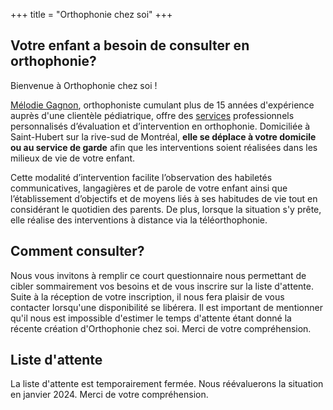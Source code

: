 +++
title = "Orthophonie chez soi"
+++

## Votre enfant a besoin de consulter en orthophonie?

Bienvenue à Orthophonie chez soi !

[Mélodie Gagnon](/apropos/), orthophoniste cumulant plus de 15 années d'expérience auprès d'une clientèle pédiatrique, offre des [services](/services/) professionnels personnalisés d’évaluation et d’intervention en orthophonie.  Domiciliée à Saint-Hubert sur la rive-sud de Montréal, **elle se déplace à votre domicile ou au service de garde** afin que les interventions soient réalisées dans les milieux de vie de votre enfant.

Cette modalité d’intervention facilite l’observation des habiletés communicatives, langagières et de parole de votre enfant ainsi que l’établissement d’objectifs et de moyens liés à ses habitudes de vie tout en considérant le quotidien des parents. De plus, lorsque la situation s'y prête, elle réalise des interventions à distance via la téléorthophonie.

## Comment consulter?

Nous vous invitons à remplir ce court questionnaire nous permettant de cibler sommairement vos besoins et de vous inscrire sur la liste d'attente. Suite à la réception de votre inscription, il nous fera plaisir de vous contacter lorsqu'une disponibilité se libérera.  Il est important de mentionner qu'il nous est impossible d'estimer le temps d'attente étant donné la récente création d'Orthophonie chez soi. Merci de votre compréhension.

## Liste d'attente

La liste d'attente est temporairement fermée.  Nous réévaluerons la situation en janvier 2024.  Merci de votre compréhension.
